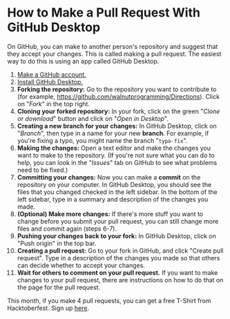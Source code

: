 # How to Make a Pull Request With GitHub Desktop

On GitHub, you can make to another person's repository and suggest that they accept your changes. This is called making a pull request. The easiest way to do this is using an app called GitHub Desktop. 

1. [Make a GitHub account.](https://github.com/) 
2. [Install GitHub Desktop.](https://desktop.github.com)
3. **Forking the repository:** Go to the repository you want to contribute to (for example, <https://github.com/walnutprogramming/Directions>). Click on "*Fork*" in the top right. 
4. **Cloning your forked repository:** In your fork, click on the green "*Clone or download*" button and click on "*Open in Desktop*". 
5. **Creating a new branch for your changes:** In GitHub Desktop, click on "*Branch*", then type in a name for your new **branch**. For example, if you're fixing a typo, you might name the branch "`typo-fix`". 
6. **Making the changes:** Open a text editor and make the changes you want to make to the repository. (If you're not sure what you can do to help, you can look in the "*Issues*" tab on GitHub to see what problems need to be fixed.)
7. **Committing your changes:** Now you can make a **commit** on the repository on your computer. In GitHub Desktop, you should see the files that you changed checked in the left sidebar. In the bottom of the left sidebar, type in a summary and description of the changes you made. 
8. **(Optional) Make more changes:** If there's more stuff you want to change before you submit your pull request, you can still change more files and commit again (steps 6-7).
9. **Pushing your changes back to your fork:** In GitHub Desktop, click on "Push origin" in the top bar. 
10. **Creating a pull request:** Go to your fork in GitHub, and click "Create pull request". Type in a description of the changes you made so that others can decide whether to accept your changes. 
11. **Wait for others to comment on your pull request.** If you want to make changes to your pull request, there are instructions on how to do that on the page for the pull request. 

This month, if you make 4 pull requests, you can get a free T-Shirt from Hacktoberfest. Sign up [here](https://hacktoberfest.digitalocean.com/).
